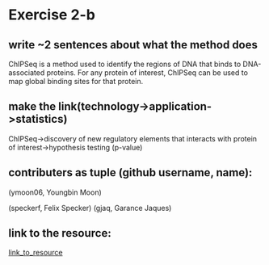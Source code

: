 # Exercise 2-b

## write ~2 sentences about what the method does

ChIPSeq is a method used to identify the regions of DNA that binds to DNA-associated proteins.
For any protein of interest, ChIPSeq can be used to map global binding sites for that protein.

## make the link(technology->application->statistics)


ChIPSeq->discovery of new regulatory elements that interacts with protein of interest->hypothesis testing (p-value)

## contributers as tuple (github username, name):

(ymoon06, Youngbin Moon)

(speckerf, Felix Specker)
(gjaq, Garance Jaques)
## link to the resource:

[link_to_resource](https://science.sciencemag.org/content/316/5830/1497?hwshib2=authn%3A1600986291%3A20200923%253Afa68459e-7542-4c13-93df-c33860c13fe5%3A0%3A0%3A0%3AmHdLlj0oHezGysPSsB%2FBGg%3D%3D)
